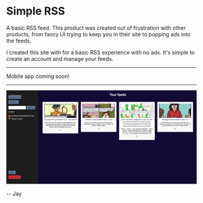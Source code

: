 # Simple RSS

A basic RSS feed. This product was created out of frustration with other products, from fancy UI trying to keep you in their site to popping ads into the feeds.

I created this site with for a basic RSS experience with no ads. It's simple to create an account and manage your feeds.

---

Mobile app coming soon!

---

<img src="./docs/sample-site.png" />

-- Jay
